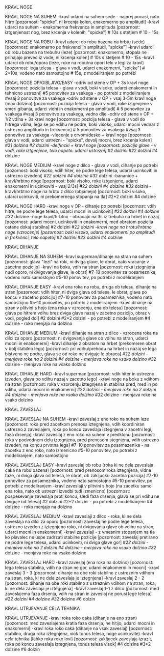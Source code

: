 KRAVL NOGE

KRAVL NOGE NA SUHEM
-kravl udarci na suhem sede - najprej pocasi, nato hitro [pozornost: "spicke", ni krcenja kolen, enakomerno po amplitudi]
-kravl udarci na suhem - enakomerna frekvenca in amplituda [pozornost: iztgenjenost nog, brez krcenja v kolenih, "spicke"] 
	# 10s s stetjem
	# 10 - 15s

KRAVL NOGE NA ROBU
-kravl udarci ob robu bazena na hrbtu (sede) [pozornost: enakomerno po frekvenci in amplitudi, "spicke"]
-kravl udarci ob robu bazena na trebuhu (leze) [pozornost: enakomerno, stopala ne prihajajo prevec iz vode, ni krcenja kolen]
	# 10s s stetjem
	# 10 - 15s
-kravl udarci ob robu/opora (leze, roke na robu/na opori telo v legi za kravl) [pozornost: lega telesa - glava v vodi, udarci enakomerni, "spicke"]
	# 2*10s, vodeno nato samostojno
	# 15s, z modeliranjem po potrebi

KRAVL NOGE OP/GIBLJIVO/EASY
-odriv od stene v OP + 3s kravl noge [pozornost: pozicija telesa - glava v vodi, boki visoko, udarci enakomerni in tehnicno ustrezni]
	#5 ponovitev za vsakega - po potrebi z modeliranjem
	#vsaj 3 ponovitve za vsakega
-odriv od stene v OP + vsaj 3-5m kravl noge (max dolzina) [pozornost: pozicija telesa - glava v vodi, roke iztgenjene v smeri gibanja, udarci vidni in enakomerni po amplitudi]
	# 5 ponovitev za vsakega
	#vsaj 3 ponovitve za vsakega, vedno dlje 
-odriv od stene v OP + 1/2 vdiha + 3s kravl noge [pozornost: pozicija telesa - glava v vodi do hitrega vdiha, lega se po vdihu ne podre, boki visoko, udarci mocni vednar z ustrezno amplitudo in frekvenco]
	# 5 ponovitev za vsakega
	#vsaj 3 ponovitve za vsakega
-vlecenje s crvom/desko + kravl noge [pozornost: glava v vodi, udarci ustrezni - "spicke", dovolj mocni, brez krcenja kolen]
	#2*1 dolzina
	#2 dolzini
-delfincki + kravl noge [pozornost: pozicija glave - v vodi, roke iztgenjene, telo napeto. udarci ustrezni]
	#2 dolzini
	#2*2 dolzini
	#4 dolzine

KRAVL NOGE MEDIUM
-kravl noge z dilco - glava v vodi, dihanje po potrebi [pozornost: boki visoko, vdih hiter, ne podre lege telesa, udarci ucinkoviti in ustrezno izvedeni]
	#2*2 dolzini
	#4 dolzine
	#3*2 dolzini
-bananice + kravl/hrbtno noge [pozornost: boki visoko, roke iztgenjene, udarci enakomerni in ucinkoviti - vsaj 2/3s]
	#2*2 dolzini
	#4 dolzine
	#3*2 dolzini
-kravl/hrbtno noge na hrbtu z dilco (objamejo) [pozornost: boki visoko, udarci ucinkoviti, ni prekomernega stopanja na tla]
	#2*2 dolzini
	#4 dolzine

KRAVL NOGE HARD
-kravl noge v OP - dihanje po potrebi [pozornost: vdih hitre, ne podre lege telesa, udarci mocni in ucinkoviti]
	#2*2 dolzini
	#4 dolzine
	#3*2 dolzine
-noge kravl/hrbtno - obracajo na 3s iz trebuha na hrbet in nazaj [pozornost: udarci mocni, ucinkoviti in enakomerni, med obratom pozicija ostane dokaj stabilna]
	#2 dolzini
	#2*2 dolzini
-kravl noge na hrbtu/hrbtno noge (vzrocenje) [pozornost: boki visoko, udarci enakomerni po amplitudi in frekvenci, telo napeto]
	#2 dolzini
	#2*2 dolzini
	#4 dolzine
	
KRAVL DIHANJE

KRAVL DIHANJE NA SUHEM
-kravl superman/dihanje na stran na suhem [pozornost: glava "lezi" na roki, ni dviga glave, le obrat, nato vracanje v zacetno pozicijo]
-kravl na boku, vdih na stran [pozornost: roka iztegnjena nudi oporo, ni dvigovanja glave, le obrat]
	#7-10 ponovitev za posameznika, vodeno nato samostojno
	#5-10 ponovitev, po potrebi z modeliranjem

KRAVL DIHANJE EASY
-kravl ena roka na robu, druga ob telesu, dihanje na stran [pozornost: vdih hiter, ni dviga glava od telesa, le obrat, glava po koncu v zacetno pozicijo]
	#7-10 ponovitev za posameznika, vodeno nato samostojno
	#5-10 ponovitev, po potrebi z modeliranjem
-kravl dihanje na stran v plitvini s hojo (ena roka v vzrocenju, ena ob telesu) [pozornost: glava po hitrem vdihu brez dviga glave nazaj v zacetno pozicijo, obraz v vodi, pogled dol]
	#2 dolzini
	#2*2 dolzini - po potrebi z modeliranjem
	#4 dolzine - roko menjajo na dolzino

KRAVL DIHANJE MEDIUM
-kravl dihanje na stran z dilco - vzrocena roka na dilci za oporo [pozornost: ni dvigovanja glave ob vdihu na stran, udarci mocni in enakomerni]
-kravl dihanje z obratom na hrbet (prekomeren obrat v bolj stabilno lego) [pozornost: pri vdihu/prehodu na hrbet in nazaj se lega bistveno ne podre, glava se od roke ne dviguje le obraca]
	#2*2 dolzini - menjava roke na 2 dolzini
	#4 dolzine - menjava roke na vsako dolzino
	#3*2 dolzine - menjava roke na vsako dolzino

KRAVL DIHANJE HARD
-kravl superman [pozornost: vdih hiter in ustrezno izveden, glava po vdihu nazaj v zacetno lego]
-kravl noge na boku z vdihom na stran [pozornost: roka v vzorcenju iztegnjena in stabilna pred, med in po vdihu, udarci mocni in enakomerni] 
	#2*2 dolzini - menjava roke na 2 dolzini
	#4 dolzine - menjava roke na vsako dolzino
	#3*2 dolzine - menjava roke na vsako dolzino

KRAVL ZAVESLAJ

KRAVL ZAVESLAJ NA SUHEM
-kravl  zaveslaj z eno roko na suhem leze [pozornost: roka pred zacetkom prenosa iztegnjena, vdih koordiniran ustrezno z zaveslajem, roka po koncu zaveslaja iztegnjena v zacetni legi, faza drsenja]
-kravl  zaveslaj z eno roko na suhem v predklonu [pozornost: roka v podvodnem delu iztegnjena, pred prenosom stegnjena, vdih ustrezno izveden, na koncu prvotna lega]
	#7-10 ponovitev za posamazenika - na zacetku z eno roko, nato izmenicno
	#5-10 ponovitev, po potrebi z modeliranjem, nato samostojno

KRAVL ZAVESLAJ EASY
-kravl zaveslaj ob robu (roka ki ne dela zaveslaja caka na robu bazena) [pozornost: pred prenosom roka iztegnjena, vidne faze, ni dviga glava od telesa, le obrat, ob zakljucku zacetna pozicija]
	#7-10 ponovitev za posameznika, vodeno nato samostojno
	#5-10 ponovitev, po potrebi z modeliranjem
-kravl zaveslaji v plitvini s hojo (na zacetku samo ena roka, nato ob ustrezni izvedbi tudi izmenicno) [pozornost: pospesevanje zaveslaja proti koncu, sledi faza drsenja, glava se pri vdihu ne dviguje od telesa]
	#2 dolzini
	#2*2 dolzini - po potrebi z modeliranjem
	#4 dolzine - roko menjajo na dolzino

KRAVL ZAVESLAJ MEDIUM
-kravl zaveslaji z dilco - roka, ki ne dela zaveslaja na dilci za oporo [pozornost: zaveslaj ne podre lege telesa, ustrezno izveden z iztegnjeno roko, ni dvigovanja glave ob vdihu na stran, udarci mocni in enakomerni]
-kravl zaveslaji - z vmesnim stopanjem na tla ko plavalec ne uspe zadrzati stabilne pozicije [pozornost: zaveslaj pretirano ne podre lege telesa, udarci ucinkoviti, ni dviga glave gor]
	#2*2 dolzini - menjava roke na 2 dolzini
	#4 dolzine - menjava roke na vsako dolzino
	#3*2 dolzine - menjava roke na vsako dolzino

KRAVL ZAVESLAJ HARD
-kravl zaveslaj (ena roka na dolzino) [pozornost: lega telesa stabilna, vdih na stran ne gor, udarci enakomerni in mocni]
-kravl zaveslaj 3 - 3 [pozornost: dihanje na obe roki stabilno z ustreznim vdihom na stran, roka, ki ne dela zaveslaja je iztegnjena]
-kravl zaveslaj 2 - 2 [pozornost: dihanje na obe roki stabilno z ustreznim vdihom na stran, roka, ki ne dela zaveslaja je iztegnjena]
-kravl zaveslaj 1-1 z dilco [pozornost: med zaveslajema faza drsenja, vdih na stran in zaveslaj ne porusi lege telesa]
	#2*2 dolzini
	#4 dolzine
	#3*2 dolzine
	#6 dolzin

KRAVL UTRJEVANJE CELA TEHNIKA

KRAVL UTRJEVANJE
-kravl roka roko caka (dihanje na eno stran) [pozornost: med zaveslajema kratla faza drsenja, ne hitijo, udarci mocni in enakomerni]
-kravl roka roko caka (dihanje na vsak zaveslaj) [pozornost: stabilno, druga roka iztegnjena, viok tonus telesa, noge ucinkovite)
-kravl cela tehnika (lahko roka roko lovi) [pozornost: zakljucek zaveslaja izrazit, roka po koncu zaveslaja iztegnjena, tonus telesa visok]
	#4 dolzine
	#3*2 dolzine
	#6 dolzin
